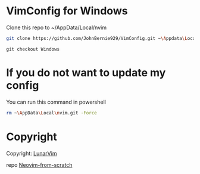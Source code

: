 # VimConfig for Windows

Clone this repo to ~/AppData/Local/nvim

```bash
git clone https://github.com/JohnBernie929/VimConfig.git ~\Appdata\Local\nvim
```

```
git checkout Windows
```

# If you do not want to update my config

You can run this command in powershell

```bash
rm ~\AppData\Local\nvim.git -Force
```

# Copyright

Copyright: [LunarVim](https://github.com/LunarVim/LunarVim)

repo [Neovim-from-scratch](https://github.com/LunarVim/Neovim-from-scratch)
